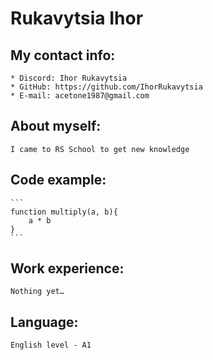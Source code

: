 # Rukavytsia Ihor
## My contact info:
    * Discord: Ihor Rukavytsia
    * GitHub: https://github.com/IhorRukavytsia
    * E-mail: acetone1987@gmail.com
## About myself:
    I came to RS School to get new knowledge
## Code example:
    ```
    function multiply(a, b){
        a * b
    }
    ```
## Work experience:
    Nothing yet…
## Language:
    English level - A1
